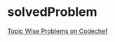 # solvedProblem
[Topic Wise Problems on Codechef](https://github.com/rabbanuug/solvedProblem/blob/main/CC%20Problems.md)
